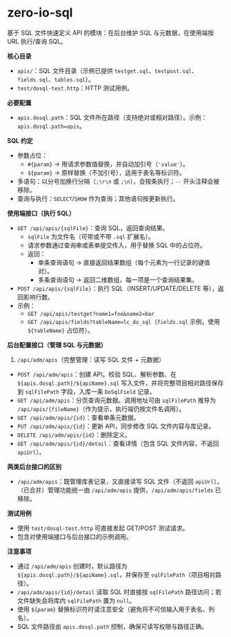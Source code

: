 # zero-io-sql

基于 SQL 文件快速定义 API 的模块：在后台维护 SQL 与元数据，在使用端按 URL 执行/查询 SQL。

**核心目录**
- `apis/`：SQL 文件目录（示例已提供 `testget.sql`、`testpost.sql`、`fields.sql`、`tables.sql`）。
- `test/dosql-test.http`：HTTP 测试用例。

**必要配置**
- `apis.dosql.path`：SQL 文件所在路径（支持绝对或相对路径）。示例：`apis.dosql.path=apis`。

**SQL 约定**
- 参数占位：
  - `#{param}` → 用请求参数值替换，并自动加引号（`'value'`）。
  - `${param}` → 原样替换（不加引号），适用于表名等标识符。
- 多语句：以分号加换行分隔（`;\r\n` 或 `;\n`），会按条执行；`--` 开头注释会被移除。
- 查询与执行：`SELECT`/`SHOW` 作为查询；其他语句按更新执行。

**使用端接口（执行 SQL）**
- `GET /api/apis/{sqlFile}`：查询 SQL，返回查询结果。
  - `sqlFile` 为文件名（可带或不带 `.sql` 扩展名）。
  - 请求参数通过查询串或表单提交传入，用于替换 SQL 中的占位符。
  - 返回：
    - 单条查询语句 → 直接返回结果数组（每个元素为一行记录的键值对）。
    - 多条查询语句 → 返回二维数组，每一项是一个查询结果集。
- `POST /api/apis/{sqlFile}`：执行 SQL（INSERT/UPDATE/DELETE 等），返回影响行数。
- 示例：
  - `GET /api/apis/testget?name1=foo&name2=bar`
  - `GET /api/apis/fields?tableName=lc_do_sql`（`fields.sql` 示例，使用 `${tableName}` 占位符）。

**后台配置接口（管理 SQL 与元数据）**

1) `/api/adm/apis`（完整管理：读写 SQL 文件 + 元数据）
- `POST /api/adm/apis`：创建 API。校验 SQL、解析参数、在 `${apis.dosql.path}/${apiName}.sql` 写入文件，并将完整项目相对路径保存到 `sqlFilePath` 字段，入库一条 `DoSqlField` 记录。
- `GET /api/adm/apis`：分页查询元数据。调用地址可由 `sqlFilePath` 推导为 `/api/apis/{fileName}`（作为提示，执行端仍按文件名调用）。
- `GET /api/adm/apis/{id}`：查看单条元数据。
- `PUT /api/adm/apis/{id}`：更新 API，同步修改 SQL 文件内容与库记录。
- `DELETE /api/adm/apis/{id}`：删除定义。
- `GET /api/adm/apis/{id}/detail`：查看详情（包含 SQL 文件内容，不返回 `apiUrl`）。


**两类后台接口的区别**
- `/api/adm/apis`：既管理库表记录，又直接读写 SQL 文件（不返回 `apiUrl`）。
（已合并）管理功能统一由 `/api/adm/apis` 提供，`/api/adm/apis/fields` 已移除。

**测试用例**
- 使用 `test/dosql-test.http` 可直接发起 GET/POST 测试请求。
- 包含对使用端接口与后台接口的示例调用。

**注意事项**
- 通过 `/api/adm/apis` 创建时，默认路径为 `${apis.dosql.path}/${apiName}.sql`，并保存至 `sqlFilePath`（项目相对路径）。
- `/api/adm/apis/{id}/detail` 读取 SQL 时直接按 `sqlFilePath` 路径访问；若文件缺失会将库内 `sqlFilePath` 置为 `null`。
- 使用 `${param}` 替换标识符时请注意安全（避免将不可信输入用于表名、列名）。
- SQL 文件路径由 `apis.dosql.path` 控制，确保可读写权限与路径正确。
